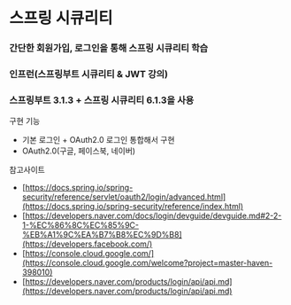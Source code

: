 # 스프링 시큐리티

### 간단한 회원가입, 로그인을 통해 스프링 시큐리티 학습
### 인프런(스프링부트 시큐리티 & JWT 강의)

### 스프링부트 3.1.3 + 스프링 시큐리티 6.1.3을 사용

구현 기능
- 기본 로그인 + OAuth2.0 로그인 통합해서 구현
- OAuth2.0(구글, 페이스북, 네이버)

참고사이트
- [https://docs.spring.io/spring-security/reference/servlet/oauth2/login/advanced.html](https://docs.spring.io/spring-security/reference/index.html)
- [https://developers.naver.com/docs/login/devguide/devguide.md#2-2-1-%EC%86%8C%EC%85%9C-%EB%A1%9C%EA%B7%B8%EC%9D%B8](https://developers.facebook.com/)
- [https://console.cloud.google.com/](https://console.cloud.google.com/welcome?project=master-haven-398010)
- [https://developers.naver.com/products/login/api/api.md](https://developers.naver.com/products/login/api/api.md)
